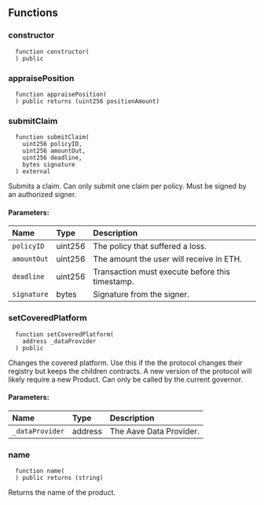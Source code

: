 


## Functions
### constructor
```solidity
  function constructor(
  ) public
```




### appraisePosition
```solidity
  function appraisePosition(
  ) public returns (uint256 positionAmount)
```




### submitClaim
```solidity
  function submitClaim(
    uint256 policyID,
    uint256 amountOut,
    uint256 deadline,
    bytes signature
  ) external
```
Submits a claim.
Can only submit one claim per policy.
Must be signed by an authorized signer.


#### Parameters:
| Name | Type | Description                                                          |
| :--- | :--- | :------------------------------------------------------------------- |
|`policyID` | uint256 | The policy that suffered a loss.
|`amountOut` | uint256 | The amount the user will receive in ETH.
|`deadline` | uint256 | Transaction must execute before this timestamp.
|`signature` | bytes | Signature from the signer.

### setCoveredPlatform
```solidity
  function setCoveredPlatform(
    address _dataProvider
  ) public
```
Changes the covered platform.
Use this if the the protocol changes their registry but keeps the children contracts.
A new version of the protocol will likely require a new Product.
Can only be called by the current governor.


#### Parameters:
| Name | Type | Description                                                          |
| :--- | :--- | :------------------------------------------------------------------- |
|`_dataProvider` | address | The Aave Data Provider.

### name
```solidity
  function name(
  ) public returns (string)
```
Returns the name of the product.




